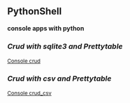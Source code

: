 ## PythonShell

**console apps with python**  


### *Crud with sqlite3 and Prettytable*
<p style="font-size:12px;">
  <a href="./crud_sqlite3">Console crud</a>
</p>


### *Crud with csv and Prettytable*
<p style="font-size:12px;">
  <a href="./Crud_Csv">Console crud_csv</a>
</p>


